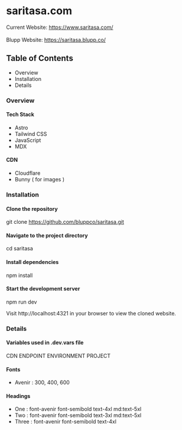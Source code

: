 # saritasa.com
Current Website: https://www.saritasa.com/
\
\
Blupp Website: https://saritasa.blupp.co/

## Table of Contents

- Overview
- Installation
- Details

### Overview

#### Tech Stack
- Astro
- Tailwind CSS
- JavaScript
- MDX

#### CDN
- Cloudflare
- Bunny ( for images )

### Installation

#### Clone the repository
git clone https://github.com/bluppco/saritasa.git

#### Navigate to the project directory
cd saritasa

#### Install dependencies
npm install

#### Start the development server
npm run dev

Visit http://localhost:4321 in your browser to view the cloned website.

### Details

#### Variables used in .dev.vars file

CDN
ENDPOINT
ENVIRONMENT
PROJECT

#### Fonts

- Avenir : 300, 400, 600

#### Headings

- One : font-avenir font-semibold text-4xl md:text-5xl
- Two : font-avenir font-semibold text-3xl md:text-5xl
- Three : font-avenir font-semibold text-4xl
